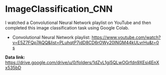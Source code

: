 # ImageClassification_CNN
I watched a Convolutional Neural Network playlist on YouTube and then completed this image classification task using Google Colab.
* Convolutional Neural Network playlist: https://www.youtube.com/watch?v=E5Z7FQp7AQQ&list=PLuhqtP7jdD8CD6rOWy20INGM44kULvrHu&t=0s


**Data link:** https://drive.google.com/drive/u/0/folders/1dZvL1gi5QLwOGrfdn9XEsi4EnXx535bD

